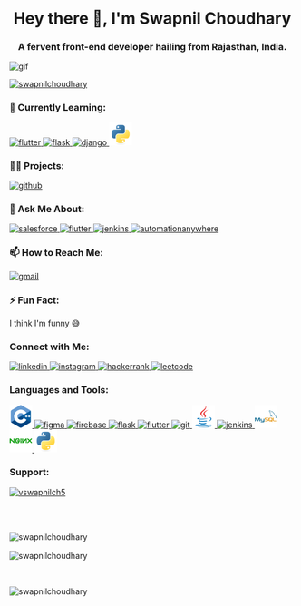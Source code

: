 <h1 align="center">Hey there 👋, I'm Swapnil Choudhary</h1>
<h3 align="center">A fervent front-end developer hailing from Rajasthan, India.</h3>

![gif](animated-man-computer-coding-nae6mec378lsg1i3.gif)

<p align="left">
  <a href="https://github.com/swapnilchoudhary" target="_blank">
    <img src="https://komarev.com/ghpvc/?username=swapnilchoudhary&label=Profile%20views&color=0e75b6&style=flat" alt="swapnilchoudhary" />
  </a>
</p>

<h3 align="left">🌱 Currently Learning:</h3>
<p align="left">
  <a href="https://flutter.dev" target="_blank" rel="noreferrer">
    <img src="https://www.vectorlogo.zone/logos/flutterio/flutterio-icon.svg" alt="flutter" width="40" height="40"/>
  </a>
  <a href="https://flask.palletsprojects.com/" target="_blank" rel="noreferrer">
    <img src="https://www.vectorlogo.zone/logos/pocoo_flask/pocoo_flask-icon.svg" alt="flask" width="40" height="40"/>
  </a>
  <a href="https://www.djangoproject.com/" target="_blank" rel="noreferrer">
    <img src="https://www.vectorlogo.zone/logos/djangoproject/djangoproject-icon.svg" alt="django" width="40" height="40"/>
  </a>
  <a href="https://www.python.org" target="_blank" rel="noreferrer">
    <img src="https://raw.githubusercontent.com/devicons/devicon/master/icons/python/python-original.svg" alt="python" width="40" height="40"/>
  </a>
</p>

<h3 align="left">👨‍💻 Projects:</h3>
<p align="left">
  <a href="https://github.com/SwapnilChoudhary?tab=repositories" target="_blank">
    <img src="https://img.shields.io/badge/GitHub-100000?style=for-the-badge&logo=github&logoColor=white" alt="github" />
  </a>
</p>

<h3 align="left">💬 Ask Me About:</h3>
<p align="left">
  <a href="https://www.salesforce.com/" target="_blank" rel="noreferrer">
    <img src="https://www.vectorlogo.zone/logos/salesforce/salesforce-icon.svg" alt="salesforce" width="40" height="40"/>
  </a>
  <a href="https://flutter.dev" target="_blank" rel="noreferrer">
    <img src="https://www.vectorlogo.zone/logos/flutterio/flutterio-icon.svg" alt="flutter" width="40" height="40"/>
  </a>
  <a href="https://www.jenkins.io" target="_blank" rel="noreferrer">
    <img src="https://www.vectorlogo.zone/logos/jenkins/jenkins-icon.svg" alt="jenkins" width="40" height="40"/>
  </a>
  <a href="https://www.automationanywhere.com/" target="_blank" rel="noreferrer">
    <img src="https://www.vectorlogo.zone/logos/automationanywhere/automationanywhere-icon.svg" alt="automationanywhere" width="40" height="40"/>
  </a>

</p>

<h3 align="left">📫 How to Reach Me:</h3>
<p align="left">
  <a href="mailto:swapnilchoudhary1429@gmail.com" target="_blank">
    <img src="https://img.shields.io/badge/Gmail-D14836?style=for-the-badge&logo=gmail&logoColor=white" alt="gmail" />
  </a>
</p>

<h3 align="left">⚡ Fun Fact:</h3>
<p align="left">I think I'm funny 😅</p>

<h3 align="left">Connect with Me:</h3>
<p align="left">
  <a href="https://www.linkedin.com/in/swapnil-choudhary-b34934237/" target="_blank">
    <img src="https://img.shields.io/badge/LinkedIn-0077B5?style=for-the-badge&logo=linkedin&logoColor=white" alt="linkedin" />
  </a>
  <a href="https://instagram.com/swapnil_choudhary14" target="_blank">
    <img src="https://img.shields.io/badge/Instagram-E4405F?style=for-the-badge&logo=instagram&logoColor=white" alt="instagram" />
  </a>
  <a href="https://www.hackerrank.com/vswapnilchoudha1" target="_blank">
    <img src="https://img.shields.io/badge/HackerRank-2EC866?style=for-the-badge&logo=hackerrank&logoColor=white" alt="hackerrank" />
  </a>
  <a href="https://www.leetcode.com/swapnil1403" target="_blank">
    <img src="https://img.shields.io/badge/LeetCode-FFA116?style=for-the-badge&logo=LeetCode&logoColor=black" alt="leetcode" />
  </a>
</p>

<h3 align="left">Languages and Tools:</h3>
<p align="left">
  <a href="https://www.w3schools.com/cpp/" target="_blank" rel="noreferrer">
    <img src="https://raw.githubusercontent.com/devicons/devicon/master/icons/cplusplus/cplusplus-original.svg" alt="cplusplus" width="40" height="40"/>
  </a>
  <a href="https://www.figma.com/" target="_blank" rel="noreferrer">
    <img src="https://www.vectorlogo.zone/logos/figma/figma-icon.svg" alt="figma" width="40" height="40"/>
  </a>
  <a href="https://firebase.google.com/" target="_blank" rel="noreferrer">
    <img src="https://www.vectorlogo.zone/logos/firebase/firebase-icon.svg" alt="firebase" width="40" height="40"/>
  </a>
  <a href="https://flask.palletsprojects.com/" target="_blank" rel="noreferrer">
    <img src="https://www.vectorlogo.zone/logos/pocoo_flask/pocoo_flask-icon.svg" alt="flask" width="40" height="40"/>
  </a>
  <a href="https://flutter.dev" target="_blank" rel="noreferrer">
    <img src="https://www.vectorlogo.zone/logos/flutterio/flutterio-icon.svg" alt="flutter" width="40" height="40"/>
  </a>
  <a href="https://git-scm.com/" target="_blank" rel="noreferrer">
    <img src="https://www.vectorlogo.zone/logos/git-scm/git-scm-icon.svg" alt="git" width="40" height="40"/>
  </a>
  <a href="https://www.java.com" target="_blank" rel="noreferrer">
    <img src="https://raw.githubusercontent.com/devicons/devicon/master/icons/java/java-original.svg" alt="java" width="40" height="40"/>
  </a>
  <a href="https://www.jenkins.io" target="_blank" rel="noreferrer">
    <img src="https://www.vectorlogo.zone/logos/jenkins/jenkins-icon.svg" alt="jenkins" width="40" height="40"/>
  </a>
  <a href="https://www.mysql.com/" target="_blank" rel="noreferrer">
    <img src="https://raw.githubusercontent.com/devicons/devicon/master/icons/mysql/mysql-original-wordmark.svg" alt="mysql" width="40" height="40"/>
  </a>
  <a href="https://www.nginx.com" target="_blank" rel="noreferrer">
    <img src="https://raw.githubusercontent.com/devicons/devicon/master/icons/nginx/nginx-original.svg" alt="nginx" width="40" height="40"/>
  </a>
  <a href="https://www.python.org" target="_blank" rel="noreferrer">
    <img src="https://raw.githubusercontent.com/devicons/devicon/master/icons/python/python-original.svg" alt="python" width="40" height="40"/>
  </a>
</p>

<h3 align="left">Support:</h3>
<p>
  <a href="https://www.buymeacoffee.com/vswapnilch5">
    <img src="https://cdn.buymeacoffee.com/buttons/v2/default-yellow.png" height="50" width="210" alt="vswapnilch5" />
  </a>
</p>
<br>
<br>

<p>
  <img align="left" src="https://github-readme-stats.vercel.app/api/top-langs?username=swapnilchoudhary&show_icons=true&locale=en&layout=compact" alt="swapnilchoudhary" />
</p>

<p>&nbsp;</p>

<p>
  <img align="center" src="https://github-readme-stats.vercel.app/api?username=swapnilchoudhary&show_icons=true&locale=en" alt="swapnilchoudhary" />
</p>

<p>&nbsp;</p>

<p>
  <img align="center" src="https://github-readme-streak-stats.herokuapp.com/?user=swapnilchoudhary&" alt="swapnilchoudhary" />
</p>
